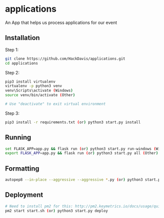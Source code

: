 # applications
An App that helps us process applications for our event

## Installation

Step 1:
```bash
git clone https://github.com/HackDavis/applications.git
cd applications
```

Step 2:
```bash
pip3 install virtualenv
virtualenv -p python3 venv
venv\Scripts\activate (Windows)
source venv/bin/activate (Other)

# Use "deactivate" to exit virtual environment
```

Step 3:
```bash
pip3 install -r requirements.txt (or) python3 start.py install
```

## Running

```bash
set FLASK_APP=app.py && flask run (or) python3 start.py run-windows (Windows)
export FLASK_APP=app.py && flask run (or) python3 start.py all (Other)
```

## Formatting

```bash
autopep8 --in-place --aggressive --aggressive *.py (or) python3 start.py format
```

## Deployment

```bash
# Need to install pm2 for this: http://pm2.keymetrics.io/docs/usage/quick-start/#installation
pm2 start start.sh (or) python3 start.py deploy
```

